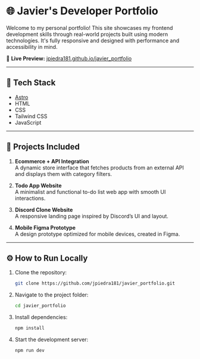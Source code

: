 # 🌐 Javier's Developer Portfolio

Welcome to my personal portfolio! This site showcases my frontend development skills through real-world projects built using modern technologies. It's fully responsive and designed with performance and accessibility in mind.

🔗 **Live Preview:** [jpiedra181.github.io/javier_portfolio](https://jpiedra181.github.io/javier_portfolio/)

---

## 🚀 Tech Stack

- [Astro](https://astro.build/)
- HTML
- CSS
- Tailwind CSS
- JavaScript

---

## 📁 Projects Included

1. **Ecommerce + API Integration**  
   A dynamic store interface that fetches products from an external API and displays them with category filters.

2. **Todo App Website**  
   A minimalist and functional to-do list web app with smooth UI interactions.

3. **Discord Clone Website**  
   A responsive landing page inspired by Discord’s UI and layout.

4. **Mobile Figma Prototype**  
   A design prototype optimized for mobile devices, created in Figma.

---

## ⚙️ How to Run Locally

1. Clone the repository:
   ```bash
   git clone https://github.com/jpiedra181/javier_portfolio.git
2. Navigate to the project folder:
   ```bash
   cd javier_portfolio
3. Install dependencies:
   ```bash
   npm install
4. Start the development server:
   ```bash
   npm run dev

